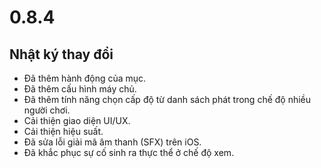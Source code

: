 # 0.8.4

## Nhật ký thay đổi

- Đã thêm hành động của mục.
- Đã thêm cấu hình máy chủ.
- Đã thêm tính năng chọn cấp độ từ danh sách phát trong chế độ nhiều người chơi.
- Cải thiện giao diện UI/UX.
- Cải thiện hiệu suất.
- Đã sửa lỗi giải mã âm thanh (SFX) trên iOS.
- Đã khắc phục sự cố sinh ra thực thể ở chế độ xem.

